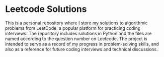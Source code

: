 # Leetcode Solutions
This is a personal repository where I store my solutions to algorithmic problems from LeetCode, a popular platform for practicing coding interviews. The repository includes solutions in Python and the files are named according to the question number on Leetcode. The project is intended to serve as a record of my progress in problem-solving skills, and also as a reference for future coding interviews and technical discussions.

